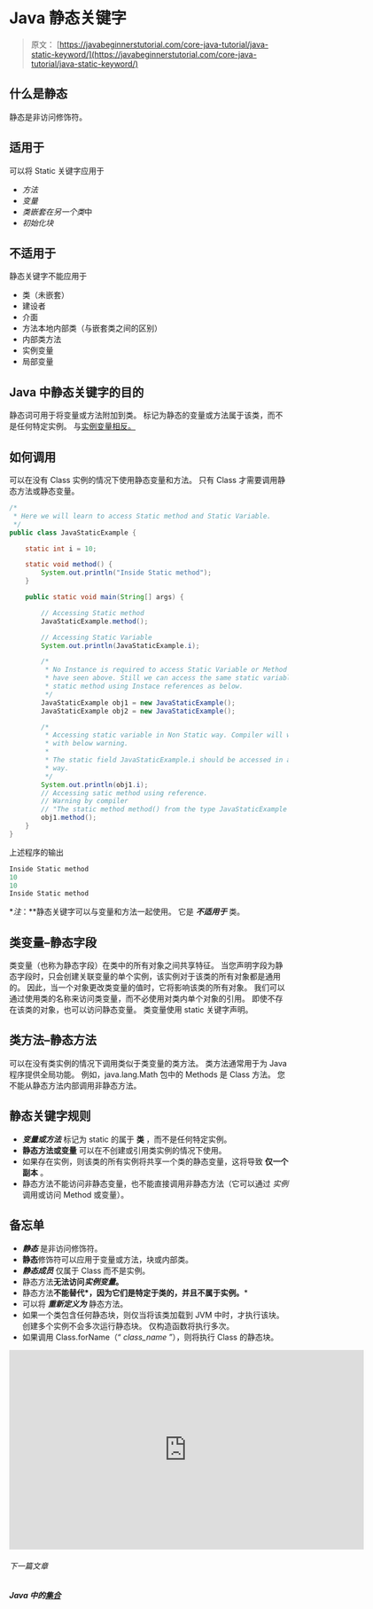 # Java 静态关键字

> 原文： [https://javabeginnerstutorial.com/core-java-tutorial/java-static-keyword/](https://javabeginnerstutorial.com/core-java-tutorial/java-static-keyword/)

## 什么是静态

静态是非访问修饰符。

## 适用于

可以将 Static 关键字应用于

*   *方法*
*   *变量*
*   *类嵌套在另一个类*中
*   *初始化块*

## 不适用于

静态关键字不能应用于

*   类（未嵌套）
*   建设者
*   介面
*   方法本地内部类（与嵌套类之间的区别）
*   内部类方法
*   实例变量
*   局部变量

## Java 中静态关键字的目的

静态词可用于将变量或方法附加到类。 标记为静态的变量或方法属于该类，而不是任何特定实例。 与[实例变量相反。](https://javabeginnerstutorial.com/core-java-tutorial/instance-variable-java/)

## 如何调用

可以在没有 Class 实例的情况下使用静态变量和方法。 只有 Class 才需要调用静态方法或静态变量。

```java
/*
 * Here we will learn to access Static method and Static Variable.
 */
public class JavaStaticExample {

	static int i = 10;

	static void method() {
		System.out.println("Inside Static method");
	}

	public static void main(String[] args) {

		// Accessing Static method
		JavaStaticExample.method();

		// Accessing Static Variable
		System.out.println(JavaStaticExample.i);

		/*
		 * No Instance is required to access Static Variable or Method as we
		 * have seen above. Still we can access the same static variable and
		 * static method using Instace references as below.
		 */
		JavaStaticExample obj1 = new JavaStaticExample();
		JavaStaticExample obj2 = new JavaStaticExample();

		/*
		 * Accessing static variable in Non Static way. Compiler will warn you
		 * with below warning.
		 *
		 * The static field JavaStaticExample.i should be accessed in a static
		 * way.
		 */
		System.out.println(obj1.i);
		// Accessing satic method using reference.
		// Warning by compiler
		// "The static method method() from the type JavaStaticExample should be accessed in a static way"
		obj1.method();
	}
}
```

上述程序的输出

```java
Inside Static method
10
10
Inside Static method
```

**注*：**静态关键字可以与变量和方法一起使用。 它是 ***不适用于*** 类。

## 类变量–静态字段

类变量（也称为静态字段）在类中的所有对象之间共享特征。 当您声明字段为静态字段时，只会创建关联变量的单个实例，该实例对于该类的所有对象都是通用的。 因此，当一个对象更改类变量的值时，它将影响该类的所有对象。 我们可以通过使用类的名称来访问类变量，而不必使用对类内单个对象的引用。 即使不存在该类的对象，也可以访问静态变量。 类变量使用 static 关键字声明。

## 类方法–静态方法

可以在没有类实例的情况下调用类似于类变量的类方法。 类方法通常用于为 Java 程序提供全局功能。 例如，java.lang.Math 包中的 Methods 是 Class 方法。 您不能从静态方法内部调用非静态方法。

## 静态关键字规则

*   ***变量或方法*** 标记为 static 的属于 **类** ，而不是任何特定实例。
*   **静态方法或变量** 可以在不创建或引用类实例的情况下使用。
*   如果存在实例，则该类的所有实例将共享一个类的静态变量，这将导致 **仅一个副本** 。
*   静态方法不能访问非静态变量，也不能直接调用非静态方法（它可以通过 *实例* 调用或访问 Method 或变量）。

## 备忘单

*   ***静态*** 是非访问修饰符。
*   **静态**修饰符可以应用于变量或方法，块或内部类。
*   ***静态成员*** 仅属于 Class 而不是实例。
*   静态方法**无法访问*实例变量*。**
*   静态方法**不能替代*，因为它们是特定于类的，并且不属于实例。***
*   可以将 ***重新定义为*** 静态方法。
*   如果一个类包含任何静态块，则仅当将该类加载到 JVM 中时，才执行该块。 创建多个实例不会多次运行静态块。 仅构造函数将执行多次。
*   如果调用 Class.forName（“ *class_name* ”），则将执行 Class 的静态块。

<noscript><iframe allow="accelerometer; autoplay; encrypted-media; gyroscope; picture-in-picture" allowfullscreen="" frameborder="0" height="360" src="https://www.youtube.com/embed/QZwgz9tIy7I?start=1&amp;feature=oembed" title="Java Static variable" width="640"></iframe></noscript>

###### 下一篇文章

##### Java 中的[集合](https://javabeginnerstutorial.com/core-java-tutorial/collection-in-java/ "Collection in Java")